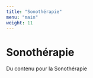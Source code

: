 ```yaml
---
title: "Sonothérapie"
menu: "main"
weight: 11
---
```


# Sonothérapie

Du contenu pour la Sonothérapie
